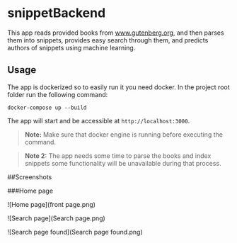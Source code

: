 # snippetBackend

This app reads provided books from www.gutenberg.org, and then parses them into snippets, provides easy search through them, and predicts authors of snippets using machine learning. 

## Usage
The app is dockerized so to easily run it you need docker. In the project root folder run the following command:

	docker-compose up --build
	
The app will start and be accessible at `http://localhost:3000`.

> **Note:** Make sure that docker engine is running before executing the command.

> **Note 2:** The app needs some time to parse the books and index snippets some functionality will be unavailable during that process.

##Screenshots

###Home page

![Home page](front page.png)

![Search page](Search page.png)

![Search page found](Search page found.png)
